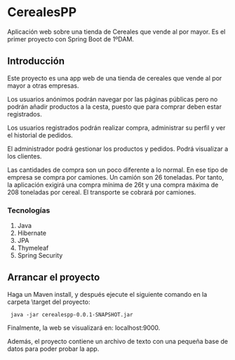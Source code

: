 # CerealesPP
Aplicación web sobre una tienda de Cereales que vende al por mayor. Es el primer proyecto con Spring Boot de 1ºDAM.

## Introducción
Este proyecto es una app web de una tienda de cereales que vende al por mayor a otras empresas.

Los usuarios anónimos podrán navegar por las páginas públicas pero no podrán añadir productos a la cesta, puesto que para comprar deben estar registrados.

Los usuarios registrados podrán realizar compra, administrar su perfil y ver el historial de pedidos.

El administrador podrá gestionar los productos y pedidos. Podrá visualizar a los clientes.

Las cantidades de compra son un poco diferente a lo normal. En ese tipo de empresa se compra por camiones. Un camión son 26 toneladas. Por tanto, la aplicación exigirá una compra mínima de 26t y una compra máxima de 208 toneladas por cereal. El transporte se cobrará por camiones.

### Tecnologías
1. Java
2. Hibernate
3. JPA
4. Thymeleaf
5. Spring Security


## Arrancar el proyecto

Haga un Maven install, y después ejecute el siguiente comando en la carpeta \target del proyecto:
```
 java -jar cerealespp-0.0.1-SNAPSHOT.jar
```

Finalmente, la web se visualizará en: localhost:9000.

Además, el proyecto contiene un archivo de texto con una pequeña base de datos para poder probar la app.
